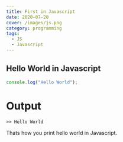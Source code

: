 ```yaml
---
title: First in Javascript
date: 2020-07-20
cover: /images/js.png
category: programming
tags:
  - JS
  - Javascript
---
```


## Hello World in Javascript

```Javascript
console.log("Hello World");
```
# Output
```
>> Hello World
```

Thats how you print hello world in Javascript.
